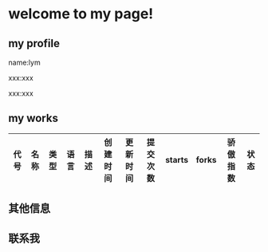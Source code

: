 # welcome to my page!

## my profile

name:lym

xxx:xxx

xxx:xxx

## my works

|代号|名称|类型|语言|描述|创建时间|更新时间|提交次数|starts|forks|骄傲指数|状态|
|----|----|----|----|---|---------|-------|------|-----|--------|----|---|

## 其他信息

## 联系我
